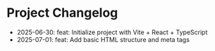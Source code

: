 # Project Changelog
- 2025-06-30: feat: Initialize project with Vite + React + TypeScript
- 2025-07-01: feat: Add basic HTML structure and meta tags

